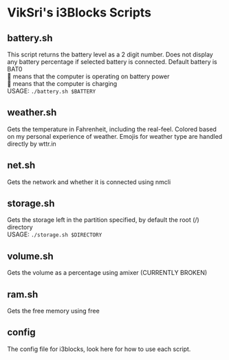 # VikSri's i3Blocks Scripts

## battery.sh
This script returns the battery level as a 2 digit number. Does not display any battery percentage if selected battery is connected. Default battery is BAT0  
🔋 means that the computer is operating on battery power  
🔌 means that the computer is charging  
USAGE: `./battery.sh $BATTERY`

## weather.sh
Gets the temperature in Fahrenheit, including the real-feel. Colored based on my personal experience of weather. Emojis for weather type are handled directly by wttr.in

## net.sh
Gets the network and whether it is connected using nmcli

## storage.sh
Gets the storage left in the partition specified, by default the root (/) directory  
USAGE: `./storage.sh $DIRECTORY`

## volume.sh
Gets the volume as a percentage using amixer (CURRENTLY BROKEN)

## ram.sh
Gets the free memory using free

## config
The config file for i3blocks, look here for how to use each script.

